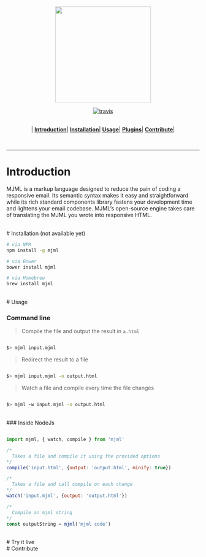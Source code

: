 <br>
<p align="center"><a href="#" target="_blank"><img width="250"src="https://bitbucket.mailjet.com/projects/DEVREL/repos/mjml/browse/assets/Logo.png?at=c81cd1a829fa5ca36d0eb033735d3eaf9a7afa6f&raw"></a></p>

<p align="center">
  <a href="https://travis-ci.org/mailjet/mailjet-apiv3-python"><img src="https://travis-ci.org/mailjet/mailjet-apiv3-python.svg?branch=master" alt="travis"></a>
</p>

<p align="center">
<br>
|
<b><a href="#introduction">Introduction</a></b>|
<b><a href="#installation">Installation</a></b>|
<b><a href="#usage">Usage</a></b>|
<b><a href="#tryitlive">Plugins</a></b>|
<b><a href="#contribute">Contribute</a></b>|

</p>
<br>

---

# Introduction

MJML is a markup language designed to reduce the pain of coding a responsive email. Its semantic syntax makes it easy and straightforward while its rich standard components library fastens your development time and lightens your email codebase. MJML’s open-source engine takes care of translating the MJML you wrote into responsive HTML.


<br>
# Installation (not available yet)

``` bash
# via NPM
npm install -g mjml

# via Bower
bower install mjml

# via Homebrew
brew install mjml

```

<br>
# Usage

### Command line

> Compile the file and output the result in `a.html`

``` bash

$> mjml input.mjml

```

> Redirect the result to a file

``` bash

$> mjml input.mjml -o output.html

```

> Watch a file and compile every time the file changes

``` bash

$> mjml -w input.mjml -o output.html

```

<br>
### Inside NodeJs

``` javascript

import mjml, { watch, compile } from 'mjml'

/*
  Takes a file and compile it using the provided options
*/
compile('input.html', {output: 'output.html', minify: true})

/*
  Takes a file and call compile on each change
*/
watch('input.mjml', {output: 'output.html'})

/*
  Compile an mjml string
*/
const outputString = mjml('mjml code')

```

<br>
# Try it live

<br>
# Contribute
